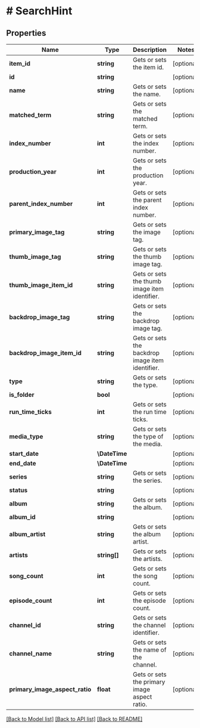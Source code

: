# # SearchHint

## Properties

Name | Type | Description | Notes
------------ | ------------- | ------------- | -------------
**item_id** | **string** | Gets or sets the item id. | [optional]
**id** | **string** |  | [optional]
**name** | **string** | Gets or sets the name. | [optional]
**matched_term** | **string** | Gets or sets the matched term. | [optional]
**index_number** | **int** | Gets or sets the index number. | [optional]
**production_year** | **int** | Gets or sets the production year. | [optional]
**parent_index_number** | **int** | Gets or sets the parent index number. | [optional]
**primary_image_tag** | **string** | Gets or sets the image tag. | [optional]
**thumb_image_tag** | **string** | Gets or sets the thumb image tag. | [optional]
**thumb_image_item_id** | **string** | Gets or sets the thumb image item identifier. | [optional]
**backdrop_image_tag** | **string** | Gets or sets the backdrop image tag. | [optional]
**backdrop_image_item_id** | **string** | Gets or sets the backdrop image item identifier. | [optional]
**type** | **string** | Gets or sets the type. | [optional]
**is_folder** | **bool** |  | [optional]
**run_time_ticks** | **int** | Gets or sets the run time ticks. | [optional]
**media_type** | **string** | Gets or sets the type of the media. | [optional]
**start_date** | **\DateTime** |  | [optional]
**end_date** | **\DateTime** |  | [optional]
**series** | **string** | Gets or sets the series. | [optional]
**status** | **string** |  | [optional]
**album** | **string** | Gets or sets the album. | [optional]
**album_id** | **string** |  | [optional]
**album_artist** | **string** | Gets or sets the album artist. | [optional]
**artists** | **string[]** | Gets or sets the artists. | [optional]
**song_count** | **int** | Gets or sets the song count. | [optional]
**episode_count** | **int** | Gets or sets the episode count. | [optional]
**channel_id** | **string** | Gets or sets the channel identifier. | [optional]
**channel_name** | **string** | Gets or sets the name of the channel. | [optional]
**primary_image_aspect_ratio** | **float** | Gets or sets the primary image aspect ratio. | [optional]

[[Back to Model list]](../../README.md#models) [[Back to API list]](../../README.md#endpoints) [[Back to README]](../../README.md)
